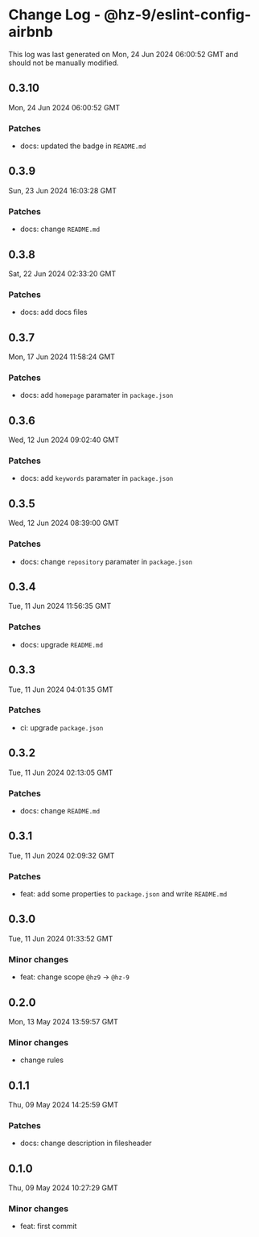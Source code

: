 # Change Log - @hz-9/eslint-config-airbnb

This log was last generated on Mon, 24 Jun 2024 06:00:52 GMT and should not be manually modified.

## 0.3.10
Mon, 24 Jun 2024 06:00:52 GMT

### Patches

- docs: updated the badge in `README.md`

## 0.3.9
Sun, 23 Jun 2024 16:03:28 GMT

### Patches

- docs: change `README.md`

## 0.3.8
Sat, 22 Jun 2024 02:33:20 GMT

### Patches

- docs: add docs files

## 0.3.7
Mon, 17 Jun 2024 11:58:24 GMT

### Patches

- docs: add `homepage` paramater in `package.json`

## 0.3.6
Wed, 12 Jun 2024 09:02:40 GMT

### Patches

- docs: add `keywords` paramater in `package.json`

## 0.3.5
Wed, 12 Jun 2024 08:39:00 GMT

### Patches

- docs: change `repository` paramater in `package.json`

## 0.3.4
Tue, 11 Jun 2024 11:56:35 GMT

### Patches

- docs: upgrade `README.md`

## 0.3.3
Tue, 11 Jun 2024 04:01:35 GMT

### Patches

- ci: upgrade `package.json`

## 0.3.2
Tue, 11 Jun 2024 02:13:05 GMT

### Patches

- docs: change `README.md`

## 0.3.1
Tue, 11 Jun 2024 02:09:32 GMT

### Patches

- feat: add some properties to `package.json` and write `README.md`

## 0.3.0
Tue, 11 Jun 2024 01:33:52 GMT

### Minor changes

- feat: change scope `@hz9` -> `@hz-9`

## 0.2.0
Mon, 13 May 2024 13:59:57 GMT

### Minor changes

- change rules

## 0.1.1
Thu, 09 May 2024 14:25:59 GMT

### Patches

- docs: change description in filesheader

## 0.1.0
Thu, 09 May 2024 10:27:29 GMT

### Minor changes

- feat: first commit

